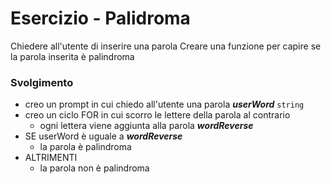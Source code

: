 # Esercizio - Palidroma

Chiedere all'utente di inserire una parola
Creare una funzione per capire se la parola inserita è palindroma

### Svolgimento

- creo un prompt in cui chiedo all'utente una parola **_userWord_** `string`
- creo un ciclo FOR in cui scorro le lettere della parola al contrario
  - ogni lettera viene aggiunta alla parola **_wordReverse_**
- SE userWord è uguale a **_wordReverse_**
  - la parola è palindroma
- ALTRIMENTI
  - la parola non è palindroma
